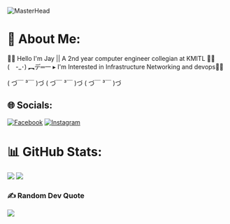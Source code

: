 ![MasterHead](https://pbs.twimg.com/media/FAmjmBYWYAAL4sd.jpg:large)
# 💫 About Me:
👋👋 Hello I'm Jay || A 2nd year computer engineer collegian at KMITL 👋👋<br>(　-_･) ︻デ═一 ▸ I'm Interested in Infrastructure Networking and devops🎯🎯<br>             
( づ￣ ³￣ )づ                               ( づ￣ ³￣ )づ                                ( づ￣ ³￣ )づ 


## 🌐 Socials:
[![Facebook](https://img.shields.io/badge/Facebook-%231877F2.svg?logo=Facebook&logoColor=white)](https://www.facebook.com/profile.php?id=100004915809030) [![Instagram](https://img.shields.io/badge/Instagram-%23E4405F.svg?logo=Instagram&logoColor=white)](https://instagram.com/chanathip_jjj) 
# 📊 GitHub Stats:
![](https://github-readme-streak-stats.herokuapp.com/?user=chanathipjjj444&theme=nightowl&hide_border=false)
![](https://github-readme-stats.vercel.app/api/top-langs/?username=chanathipjjj444&theme=nightowl&hide_border=false&include_all_commits=false&count_private=false&layout=compact)

### ✍️ Random Dev Quote
![](https://quotes-github-readme.vercel.app/api?type=horizontal&theme=dark)

<!-- Proudly created with GPRM ( https://gprm.itsvg.in ) -->
